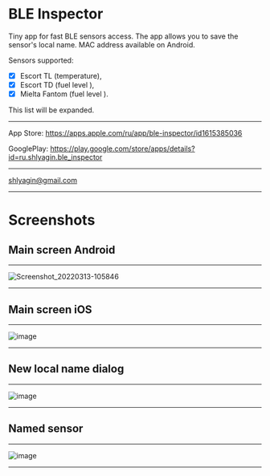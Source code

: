 # BLE Inspector
Tiny app for fast BLE sensors access.
The app allows you to save the sensor's local name.
MAC address available on Android.

Sensors supported:  
- [x] Escort TL (temperature), 
- [x] Escort TD (fuel level ), 
- [x] Mielta Fantom (fuel level ).

This list will be expanded.

----------------------------------------------



App Store: https://apps.apple.com/ru/app/ble-inspector/id1615385036

GooglePlay: https://play.google.com/store/apps/details?id=ru.shlyagin.ble_inspector

----------------------------------------------

shlyagin@gmail.com

----------------------------------------------


# Screenshots

## Main screen Android
----------------------------------------------
![Screenshot_20220313-105846](https://user-images.githubusercontent.com/54446451/158075306-cff4fd71-b7c4-4445-b730-698f2abc0142.png)

----------------------------------------------

## Main screen iOS
----------------------------------------------
![image](https://user-images.githubusercontent.com/54446451/158074956-2ffc388d-100b-4f37-b21a-a2cb342a5609.png)

----------------------------------------------

## New local name dialog
----------------------------------------------
![image](https://user-images.githubusercontent.com/54446451/158074962-93e0df6d-a60d-48d1-a8f1-12fdc8d18c2e.png)

----------------------------------------------

## Named sensor
----------------------------------------------
![image](https://user-images.githubusercontent.com/54446451/158074964-477bb499-57dc-4df5-ba0f-a26dfa487cc0.png)

----------------------------------------------
